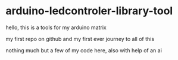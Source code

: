 # arduino-ledcontroler-library-tool
hello, this is a tools for my arduino matrix

my first repo on github and my first ever journey to all of this

nothing much but a few of my code here, also with help of an ai

